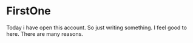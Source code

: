 # FirstOne
Today i have open this account. So just writing something.
I feel good to here.
There are many reasons.
